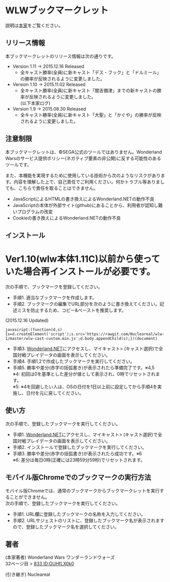 WLWブックマークレット
====

説明は[本家](https://github.com/syara-temp/wlw)をご覧ください。

## リリース情報

本ブックマークレットのリリース情報は次の通りです。

* Version 1.11 -> 2015.12.16 Released  
  * 全キャスト勝率(全員)に新キャスト「デス・フック」と「ドルミール」の勝率が反映されるように変更しました。  
* Version 1.10 -> 2015.11.02 Released  
  * 全キャスト勝率(全員)に新キャスト「闇吉備津」までの新キャストの勝率が反映されるように変更しました。  
(以下本家ログ)  
* Version 1.9 -> 2015.08.30 Released  
  * 全キャスト勝率(全員)に新キャスト「大聖」と「かぐや」の勝率が反映されるように変更しました。  

## 注意制限

本ブックマークレットは、&copy;SEGA公式のツールではありません。Wonderland Warsのサービス提供ポリシー(ネガティブ要素の非公開)に反する可能性のあるツールです。

また、本機能を実現するために使用している技術から次のようなリスクがあります。内容を理解した上で、自己責任でご利用ください。何かトラブル等ありましても、こちらで責任を取ることはできません。

* JavaScriptによるHTMLの書き換えによるWonderland.NETの動作不良
* JavaScriptの本体が外部サイト(github)にあることから、利用者が認知し難いプログラムの改変  
* Cookieの書き換えによるWonderland.NETの動作不良  

## インストール  
    
# Ver1.10(wlw本体1.11C)以前から使っていた場合再インストールが必要です。

次の手順で、ブックマークを登録してください。

* 手順1. 適当なブックマークを作成します。
* 手順2. ブックマークの編集でURL部分を次のように書き換えてください。記述ミスを防止するため、コピー&ペーストを推奨します。  

(2015.12.16 Updated)  
```
javascript:(function(d,s){s=d.createElement('script');s.src='https://rawgit.com/Nucleareal/wlw-1/master/wlw-cast-custom.min.js';d.body.appendChild(s);})(document)
```  
* 手順3. [Wonderland.NET](https://wonderland-wars.net/)にアクセスし、マイキャスト> (キャスト選択)で全国対戦プレイデータの画面を表示してください。
* 手順4. 手順1,2で作成したブックマークを実行してください。  
* 手順5. 勝率や差分(赤字の括弧書き)が表示されたら準備完了です。※4,5  
※4: 初回は0を基準とした差分が値として表示され、0時でリセットされます。  
※5: ※4を回避したい人は、OSの日付を1日以上前に設定してから手順4を実施し、日付を元に戻してください。  

## 使い方

次の手順で、登録したブックマークを実行してください。

* 手順1. [Wonderland.NET](https://wonderland-wars.net/)にアクセスし、マイキャスト> (キャスト選択)で全国対戦プレイデータの画面を表示してください。  
* 手順2. インストールで登録したブックマークを実行してください。  
* 手順3. 勝率や差分(赤字の括弧書き)が表示されたら成功です。※6  
※6: 差分は毎日0時(正確には23時59分59秒)でリセットされます。

## モバイル版Chromeでのブックマークの実行方法

モバイル版Chromeでは、通常のブックマークからブックマークレットを実行することができません。  
次の手順で、登録したブックマークを実行してください。

* 手順1. URL欄に登録したブックマークの名称を入力してください。  
* 手順2. URLサジェストのリストに、登録したブックマーク名が表示されますので、登録したブックマーク名を選択してください。  

## 著者

(本家著者)
Wonderland Wars ワンダーランドウォーズ  
32ページ目 > [833 ID:GUHfLX0k0](https://github.com/syara-temp/wlw)

(引き継ぎ)
Nucleareal